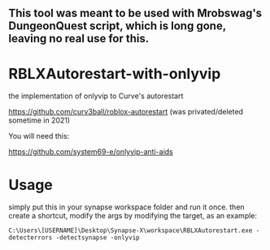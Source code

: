 ## This tool was meant to be used with Mrobswag's DungeonQuest script, which is long gone, leaving no real use for this.

# RBLXAutorestart-with-onlyvip
the implementation of onlyvip to Curve's autorestart

https://github.com/curv3ball/roblox-autorestart (was privated/deleted sometime in 2021)

You will need this: 

https://github.com/system69-e/onlyvip-anti-aids

# Usage 

simply put this in your synapse workspace folder and run it once. then create a shortcut, modify the args by modifying the target, as an example:

` C:\Users\[USERNAME]\Desktop\Synapse-X\workspace\RBLXAutorestart.exe -detecterrors -detectsynapse -onlyvip `

